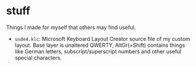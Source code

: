 # stuff
Things I made for myself that others may find useful.
- `usde4.klc`: Microsoft Keyboard Layout Creator source file of my custom layout. Base layer is unaltered QWERTY, AltGr(+Shift) contains things like German letters, subscript/superscript numbers and other useful special characters.
